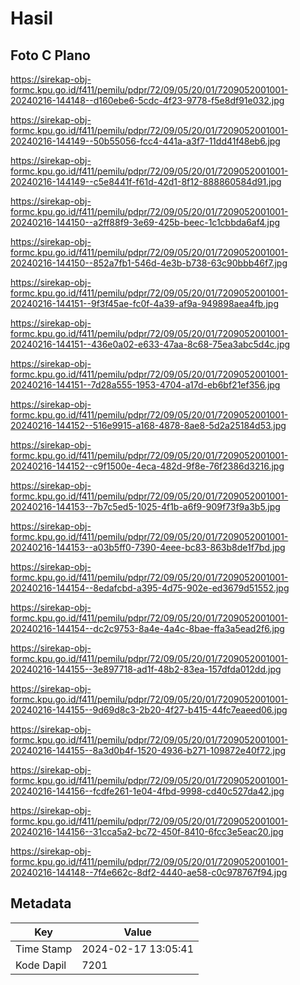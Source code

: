 # Hasil

## Foto C Plano

https://sirekap-obj-formc.kpu.go.id/f411/pemilu/pdpr/72/09/05/20/01/7209052001001-20240216-144148--d160ebe6-5cdc-4f23-9778-f5e8df91e032.jpg

https://sirekap-obj-formc.kpu.go.id/f411/pemilu/pdpr/72/09/05/20/01/7209052001001-20240216-144149--50b55056-fcc4-441a-a3f7-11dd41f48eb6.jpg

https://sirekap-obj-formc.kpu.go.id/f411/pemilu/pdpr/72/09/05/20/01/7209052001001-20240216-144149--c5e8441f-f61d-42d1-8f12-888860584d91.jpg

https://sirekap-obj-formc.kpu.go.id/f411/pemilu/pdpr/72/09/05/20/01/7209052001001-20240216-144150--a2ff88f9-3e69-425b-beec-1c1cbbda6af4.jpg

https://sirekap-obj-formc.kpu.go.id/f411/pemilu/pdpr/72/09/05/20/01/7209052001001-20240216-144150--852a7fb1-546d-4e3b-b738-63c90bbb46f7.jpg

https://sirekap-obj-formc.kpu.go.id/f411/pemilu/pdpr/72/09/05/20/01/7209052001001-20240216-144151--9f3f45ae-fc0f-4a39-af9a-949898aea4fb.jpg

https://sirekap-obj-formc.kpu.go.id/f411/pemilu/pdpr/72/09/05/20/01/7209052001001-20240216-144151--436e0a02-e633-47aa-8c68-75ea3abc5d4c.jpg

https://sirekap-obj-formc.kpu.go.id/f411/pemilu/pdpr/72/09/05/20/01/7209052001001-20240216-144151--7d28a555-1953-4704-a17d-eb6bf21ef356.jpg

https://sirekap-obj-formc.kpu.go.id/f411/pemilu/pdpr/72/09/05/20/01/7209052001001-20240216-144152--516e9915-a168-4878-8ae8-5d2a25184d53.jpg

https://sirekap-obj-formc.kpu.go.id/f411/pemilu/pdpr/72/09/05/20/01/7209052001001-20240216-144152--c9f1500e-4eca-482d-9f8e-76f2386d3216.jpg

https://sirekap-obj-formc.kpu.go.id/f411/pemilu/pdpr/72/09/05/20/01/7209052001001-20240216-144153--7b7c5ed5-1025-4f1b-a6f9-909f73f9a3b5.jpg

https://sirekap-obj-formc.kpu.go.id/f411/pemilu/pdpr/72/09/05/20/01/7209052001001-20240216-144153--a03b5ff0-7390-4eee-bc83-863b8de1f7bd.jpg

https://sirekap-obj-formc.kpu.go.id/f411/pemilu/pdpr/72/09/05/20/01/7209052001001-20240216-144154--8edafcbd-a395-4d75-902e-ed3679d51552.jpg

https://sirekap-obj-formc.kpu.go.id/f411/pemilu/pdpr/72/09/05/20/01/7209052001001-20240216-144154--dc2c9753-8a4e-4a4c-8bae-ffa3a5ead2f6.jpg

https://sirekap-obj-formc.kpu.go.id/f411/pemilu/pdpr/72/09/05/20/01/7209052001001-20240216-144155--3e897718-ad1f-48b2-83ea-157dfda012dd.jpg

https://sirekap-obj-formc.kpu.go.id/f411/pemilu/pdpr/72/09/05/20/01/7209052001001-20240216-144155--9d69d8c3-2b20-4f27-b415-44fc7eaeed06.jpg

https://sirekap-obj-formc.kpu.go.id/f411/pemilu/pdpr/72/09/05/20/01/7209052001001-20240216-144155--8a3d0b4f-1520-4936-b271-109872e40f72.jpg

https://sirekap-obj-formc.kpu.go.id/f411/pemilu/pdpr/72/09/05/20/01/7209052001001-20240216-144156--fcdfe261-1e04-4fbd-9998-cd40c527da42.jpg

https://sirekap-obj-formc.kpu.go.id/f411/pemilu/pdpr/72/09/05/20/01/7209052001001-20240216-144156--31cca5a2-bc72-450f-8410-6fcc3e5eac20.jpg

https://sirekap-obj-formc.kpu.go.id/f411/pemilu/pdpr/72/09/05/20/01/7209052001001-20240216-144148--7f4e662c-8df2-4440-ae58-c0c978767f94.jpg


## Metadata

| Key        | Value               |
| ---------- | ------------------- |
| Time Stamp | 2024-02-17 13:05:41 |
| Kode Dapil | 7201                |




